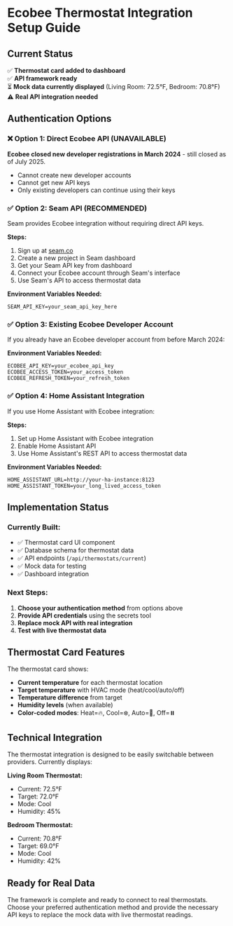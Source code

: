 # Ecobee Thermostat Integration Setup Guide

## Current Status
✅ **Thermostat card added to dashboard**  
✅ **API framework ready**  
⏳ **Mock data currently displayed** (Living Room: 72.5°F, Bedroom: 70.8°F)  
⚠️ **Real API integration needed**

## Authentication Options

### ❌ **Option 1: Direct Ecobee API (UNAVAILABLE)**
**Ecobee closed new developer registrations in March 2024** - still closed as of July 2025.
- Cannot create new developer accounts
- Cannot get new API keys
- Only existing developers can continue using their keys

### ✅ **Option 2: Seam API (RECOMMENDED)**
Seam provides Ecobee integration without requiring direct API keys.

**Steps:**
1. Sign up at [seam.co](https://seam.co)
2. Create a new project in Seam dashboard
3. Get your Seam API key from dashboard
4. Connect your Ecobee account through Seam's interface
5. Use Seam's API to access thermostat data

**Environment Variables Needed:**
```env
SEAM_API_KEY=your_seam_api_key_here
```

### ✅ **Option 3: Existing Ecobee Developer Account**
If you already have an Ecobee developer account from before March 2024:

**Environment Variables Needed:**
```env
ECOBEE_API_KEY=your_ecobee_api_key
ECOBEE_ACCESS_TOKEN=your_access_token
ECOBEE_REFRESH_TOKEN=your_refresh_token
```

### ✅ **Option 4: Home Assistant Integration**
If you use Home Assistant with Ecobee integration:

**Steps:**
1. Set up Home Assistant with Ecobee integration
2. Enable Home Assistant API
3. Use Home Assistant's REST API to access thermostat data

**Environment Variables Needed:**
```env
HOME_ASSISTANT_URL=http://your-ha-instance:8123
HOME_ASSISTANT_TOKEN=your_long_lived_access_token
```

## Implementation Status

### Currently Built:
- ✅ Thermostat card UI component
- ✅ Database schema for thermostat data
- ✅ API endpoints (`/api/thermostats/current`)
- ✅ Mock data for testing
- ✅ Dashboard integration

### Next Steps:
1. **Choose your authentication method** from options above
2. **Provide API credentials** using the secrets tool
3. **Replace mock API with real integration**
4. **Test with live thermostat data**

## Thermostat Card Features

The thermostat card shows:
- **Current temperature** for each thermostat location
- **Target temperature** with HVAC mode (heat/cool/auto/off)
- **Temperature difference** from target
- **Humidity levels** (when available)
- **Color-coded modes**: Heat=🔥, Cool=❄️, Auto=🎯, Off=⏸️

## Technical Integration

The thermostat integration is designed to be easily switchable between providers. Currently displays:

**Living Room Thermostat:**
- Current: 72.5°F
- Target: 72.0°F  
- Mode: Cool
- Humidity: 45%

**Bedroom Thermostat:**
- Current: 70.8°F
- Target: 69.0°F
- Mode: Cool  
- Humidity: 42%

## Ready for Real Data

The framework is complete and ready to connect to real thermostats. Choose your preferred authentication method and provide the necessary API keys to replace the mock data with live thermostat readings.